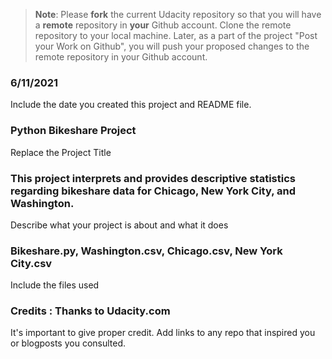 >**Note**: Please **fork** the current Udacity repository so that you will have a **remote** repository in **your** Github account. Clone the remote repository to your local machine. Later, as a part of the project "Post your Work on Github", you will push your proposed changes to the remote repository in your Github account.

### 6/11/2021
Include the date you created this project and README file.

### Python Bikeshare Project
Replace the Project Title

### This project interprets and provides descriptive statistics regarding bikeshare data for Chicago, New York City, and Washington.
Describe what your project is about and what it does

### Bikeshare.py, Washington.csv, Chicago.csv, New York City.csv
Include the files used

### Credits : Thanks to Udacity.com
It's important to give proper credit. Add links to any repo that inspired you or blogposts you consulted.
